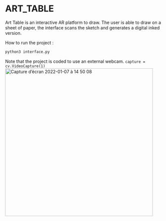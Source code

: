 # ART_TABLE

Art Table is an interactive AR platform to draw. The user is able to draw on a sheet of paper, the interface scans the sketch and generates a digital inked version.


How to run the project :

```python
python3 interface.py 
```
Note that the project is coded to use an external webcam. ```capture = cv.VideoCapture(1)```
<img width="475" alt="Capture d’écran 2022-01-07 à 14 50 08" src="https://user-images.githubusercontent.com/43905857/148553241-51ded036-4d2a-4470-a169-608175d0fd30.png">
